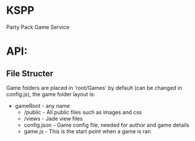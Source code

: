 # KSPP
Party Pack Game Service

# API:  
  
## File Structer  
  
Game folders are placed in 'root/Games' by default (can be changed in config.js), the game folder layout is:
  
* gameRoot  - any name
  * /public  - All public files such as images and css
  * /views  -  Jade view files
  * config.json - Game config file, needed for author and game details
  * game.js  -  This is the start point when a game is ran
